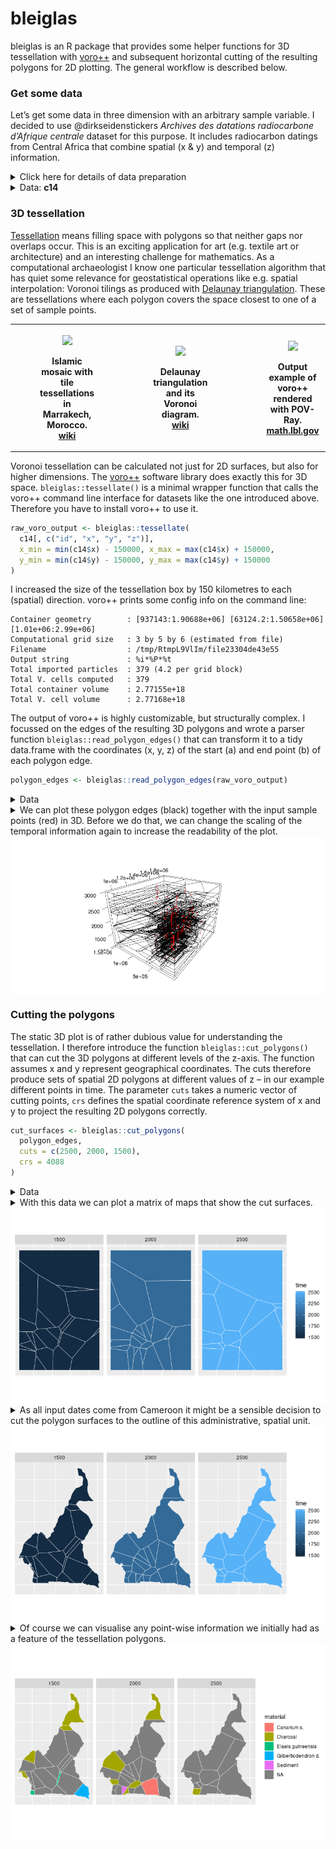 
<!-- README.md is generated from README.Rmd. Please edit that file -->

# bleiglas

bleiglas is an R package that provides some helper functions for 3D
tessellation with [voro++](http://math.lbl.gov/voro++/) and subsequent
horizontal cutting of the resulting polygons for 2D plotting. The
general workflow is described below.

### Get some data

Let’s get some data in three dimension with an arbitrary sample
variable. I decided to use @dirkseidenstickers *Archives des datations
radiocarbone d’Afrique centrale* dataset for this purpose. It includes
radiocarbon datings from Central Africa that combine spatial (x & y) and
temporal (z) information.

<details>

<summary>Click here for details of data preparation</summary>

<p>

I selected dates from Cameroon between 1000 and 3000 uncalibrated BP,
projected them on a simple cylindrical projection (epsg 4088). Cameroon
is so close to the equator, that this projection should even represent
distances, angles and areas quite correctly. I rescaled the temporal
data with a factor of 1000 to better show the effect of 3D tessellation.
You can imagine the samples to be observations in a 3D geo-time-space
where one year equals one kilometre. Samples with equal position in all
three dimensions have to be avoided.

``` r
c14_cmr <- c14bazAAR::get_c14data("adrac") %>% 
  dplyr::filter(!is.na(lat) & !is.na(lon), c14age > 1000, c14age < 3000, country == "CMR") 
```

    ## 
      |                                                        
      |                                                  |   0%
      |                                                        
      |++++++++++++++++++++++++++++++++++++++++++++++++++|  99%
      |                                                        
      |++++++++++++++++++++++++++++++++++++++++++++++++++| 100%

``` r
c14_cmr_unique <- c14_cmr %>%
  dplyr::mutate(
    rounded_coords_lat = round(lat, 3),
    rounded_coords_lon = round(lon, 3)
  ) %>%
  dplyr::group_by(rounded_coords_lat, rounded_coords_lon, c14age) %>%
  dplyr::filter(dplyr::row_number() == 1) %>%
  dplyr::ungroup()

coords <- data.frame(c14_cmr_unique$lon, c14_cmr_unique$lat) %>% 
  sf::st_as_sf(coords = c(1, 2), crs = 4326) %>% 
  sf::st_transform(crs = 4088) %>% 
  sf::st_coordinates()

c14 <- c14_cmr_unique %>% 
  dplyr::transmute(
    id = 1:nrow(.),
    x = coords[,1], 
    y = coords[,2], 
    z = c14age * 1000, # rescaling of temporal data
    material = material
)
```

</p>

</details>

<details>

<summary>Data: <b>c14</b></summary>

<p>

``` r
c14 
```

    ## # A tibble: 380 x 5
    ##       id        x       y       z material
    ##    <int>    <dbl>   <dbl>   <dbl> <chr>   
    ##  1     1 1284303. 450331. 1920000 <NA>    
    ##  2     2 1284303. 450331. 2596000 <NA>    
    ##  3     3 1284303. 450331. 2360000 <NA>    
    ##  4     4 1284303. 450331. 2380000 <NA>    
    ##  5     5 1278776. 434150. 2810000 <NA>    
    ##  6     6 1278776. 434150. 2710000 <NA>    
    ##  7     7 1278776. 434150. 1860000 <NA>    
    ##  8     8 1278776. 434150. 1960000 <NA>    
    ##  9     9 1278776. 434150. 2820000 <NA>    
    ## 10    10 1278776. 434150. 2110000 <NA>    
    ## # … with 370 more rows

</p>

</details>

### 3D tessellation

[Tessellation](https://en.wikipedia.org/wiki/Tessellation) means filling
space with polygons so that neither gaps nor overlaps occur. This is an
exciting application for art (e.g. textile art or architecture) and an
interesting challenge for mathematics. As a computational archaeologist
I know one particular tessellation algorithm that has quiet some
relevance for geostatistical operations like e.g. spatial interpolation:
Voronoi tilings as produced with [Delaunay
triangulation](https://en.wikipedia.org/wiki/Delaunay_triangulation).
These are tessellations where each polygon covers the space closest to
one of a set of sample points.

<table style="width:100%">

<tr>

<th>

<figure>

<img src="https://upload.wikimedia.org/wikipedia/commons/thumb/6/66/Ceramic_Tile_Tessellations_in_Marrakech.jpg/320px-Ceramic_Tile_Tessellations_in_Marrakech.jpg" height="150" />

<figcaption>

Islamic mosaic with tile tessellations in Marrakech, Morocco.
<a href="https://en.wikipedia.org/wiki/File:Ceramic_Tile_Tessellations_in_Marrakech.jpg">wiki</a>

</figcaption>

</figure>

</th>

<th>

<figure>

<img src="https://upload.wikimedia.org/wikipedia/commons/thumb/5/56/Delaunay_Voronoi.svg/441px-Delaunay_Voronoi.svg.png" height="150" />

<figcaption>

Delaunay triangulation and its Voronoi diagram.
<a href="https://commons.wikimedia.org/wiki/File:Delaunay_Voronoi.svg">wiki</a>

</figcaption>

</figure>

</th>

<th>

<figure>

<img src="http://math.lbl.gov/voro++/examples/custom_output/custom_output_l.png" height="150" />

<figcaption>

Output example of voro++ rendered with POV-Ray.
<a href="http://math.lbl.gov/voro++">math.lbl.gov</a>

</figcaption>

</figure>

</th>

<tr>

</table>

Voronoi tessellation can be calculated not just for 2D surfaces, but
also for higher dimensions. The [voro++](http://math.lbl.gov/voro++/)
software library does exactly this for 3D space.
`bleiglas::tessellate()` is a minimal wrapper function that calls the
voro++ command line interface for datasets like the one introduced
above. Therefore you have to install voro++ to use it.

``` r
raw_voro_output <- bleiglas::tessellate(
  c14[, c("id", "x", "y", "z")],
  x_min = min(c14$x) - 150000, x_max = max(c14$x) + 150000, 
  y_min = min(c14$y) - 150000, y_max = max(c14$y) + 150000
)
```

I increased the size of the tessellation box by 150 kilometres to each
(spatial) direction. voro++ prints some config info on the command line:

    Container geometry        : [937143:1.90688e+06] [63124.2:1.50658e+06] [1.01e+06:2.99e+06]
    Computational grid size   : 3 by 5 by 6 (estimated from file)
    Filename                  : /tmp/RtmpL9VlIm/file23304de43e55
    Output string             : %i*%P*%t
    Total imported particles  : 379 (4.2 per grid block)
    Total V. cells computed   : 379
    Total container volume    : 2.77155e+18
    Total V. cell volume      : 2.77168e+18

The output of voro++ is highly customizable, but structurally complex. I
focussed on the edges of the resulting 3D polygons and wrote a parser
function `bleiglas::read_polygon_edges()` that can transform it to a
tidy data.frame with the coordinates (x, y, z) of the start (a) and end
point (b) of each polygon edge.

``` r
polygon_edges <- bleiglas::read_polygon_edges(raw_voro_output)
```

<details>

<summary>Data</summary>

<p>

    ## # A tibble: 24,138 x 7
    ##        x.a    y.a     z.a     x.b    y.b     z.b    id
    ##      <dbl>  <dbl>   <dbl>   <dbl>  <dbl>   <dbl> <dbl>
    ##  1 1352610 233681 1240760 1381950 158990 1274740    38
    ##  2 1324180 130338 1292500 1381950 158990 1274740    38
    ##  3 1309730 225141 1313810 1381950 158990 1274740    38
    ##  4 1201420 392245 1299830 1289680 241638 1324360    38
    ##  5 1276830 227624 1327040 1289680 241638 1324360    38
    ##  6 1309730 225141 1313810 1289680 241638 1324360    38
    ##  7 1190420 336013 1202560  937143 326505 1224480    38
    ##  8  937143 374007 1308060  937143 326505 1224480    38
    ##  9  937143 185322 1292500  937143 326505 1224480    38
    ## 10  937143 326505 1224480 1190420 336013 1202560    38
    ## # … with 24,128 more rows

</p>

</details>

<details>

<summary>We can plot these polygon edges (black) together with the input
sample points (red) in 3D. Before we do that, we can change the scaling
of the temporal information again to increase the readability of the
plot.</summary>

<p>

``` r
polygon_edges %<>% dplyr::mutate(
  z.a = z.a / 1000,
  z.b = z.b / 1000
)

c14 %<>% dplyr::mutate(
  z = z / 1000
)
```

``` r
rgl::axes3d()
rgl::points3d(c14$x, c14$y, c14$z, color = "red")
rgl::aspect3d(1, 1, 1)
rgl::segments3d(
  x = as.vector(t(polygon_edges[,c(1,4)])),
  y = as.vector(t(polygon_edges[,c(2,5)])),
  z = as.vector(t(polygon_edges[,c(3,6)]))
)
rgl::view3d(userMatrix = view_matrix, zoom = 0.9)
```

</p>

</details>

<img src="README_files/figure-gfm/unnamed-chunk-8-1.png" style="display: block; margin: auto;" />

### Cutting the polygons

The static 3D plot is of rather dubious value for understanding the
tessellation. I therefore introduce the function
`bleiglas::cut_polygons()` that can cut the 3D polygons at different
levels of the z-axis. The function assumes x and y represent
geographical coordinates. The cuts therefore produce sets of spatial 2D
polygons at different values of z – in our example different points in
time. The parameter `cuts` takes a numeric vector of cutting points,
`crs` defines the spatial coordinate reference system of x and y to
project the resulting 2D polygons correctly.

``` r
cut_surfaces <- bleiglas::cut_polygons(
  polygon_edges, 
  cuts = c(2500, 2000, 1500), 
  crs = 4088
)
```

<details>

<summary>Data</summary>

<p>

    ## Simple feature collection with 74 features and 2 fields
    ## geometry type:  POLYGON
    ## dimension:      XY
    ## bbox:           xmin: 937143 ymin: 63124.2 xmax: 1906880 ymax: 1506580
    ## epsg (SRID):    4088
    ## proj4string:    +proj=eqc +lat_ts=0 +lat_0=0 +lon_0=0 +x_0=0 +y_0=0 +R=6371007 +units=m +no_defs
    ## First 10 features:
    ##     time  id                              x
    ## 16  2500  16 POLYGON ((1193932 315611.5,...
    ## 44  2500  44 POLYGON ((1906880 811490.3,...
    ## 51  2500  51 POLYGON ((1146789 374017.9,...
    ## 53  2500  53 POLYGON ((1195186 319422.3,...
    ## 82  2500  82 POLYGON ((1416023 455769.2,...
    ## 102 2500 102 POLYGON ((1082637 969464, 9...
    ## 104 2500 104 POLYGON ((1578607 63124.2, ...
    ## 134 2500 134 POLYGON ((1386791 333246.8,...
    ## 143 2500 143 POLYGON ((937143 63124.2, 9...
    ## 186 2500 186 POLYGON ((1116403 63124.2, ...

</p>

</details>

<details>

<summary>With this data we can plot a matrix of maps that show the cut
surfaces.</summary>

<p>

``` r
cut_surfaces %>%
  ggplot() +
  geom_sf(
    aes(fill = time), 
    color = "white",
    lwd = 0.2
  ) +
  geom_sf_text(aes(label = id)) +
  facet_wrap(~time) +
  theme(
    axis.text = element_blank(),
    axis.ticks = element_blank()
  )
```

</p>

</details>

<img src="README_files/figure-gfm/unnamed-chunk-12-1.png" style="display: block; margin: auto;" />

<details>

<summary>As all input dates come from Cameroon it might be a sensible
decision to cut the polygon surfaces to the outline of this
administrative, spatial unit.</summary>

<p>

``` r
cameroon_border <- rnaturalearth::ne_countries(scale = "medium", returnclass = "sf") %>% 
  dplyr::filter(name_en == "Cameroon") %>% 
  sf::st_transform(4088)

cut_surfaces_cropped <- cut_surfaces %>% sf::st_intersection(cameroon_border)
```

``` r
cut_surfaces_cropped %>%
  ggplot() +
  geom_sf(
    aes(fill = time), 
    color = "white",
    lwd = 0.2
  ) +
  facet_wrap(~time) +
  theme(
    axis.text = element_blank(),
    axis.ticks = element_blank()
  )
```

<p>

</details>

<img src="README_files/figure-gfm/unnamed-chunk-15-1.png" style="display: block; margin: auto;" />

<details>

<summary>Of course we can visualise any point-wise information we
initially had as a feature of the tessellation polygons.</summary>

<p>

``` r
cut_surfaces_material <- cut_surfaces_cropped %>%
  dplyr::left_join(
    c14, by = "id"
  )
```

``` r
cut_surfaces_material %>%
  ggplot() +
  geom_sf(
    aes(fill = material), 
    color = "white",
    lwd = 0.2
  ) +
  facet_wrap(~time) +
  theme(
    axis.text = element_blank(),
    axis.ticks = element_blank()
  )
```

</p>

</details>

<img src="README_files/figure-gfm/unnamed-chunk-18-1.png" style="display: block; margin: auto;" />
